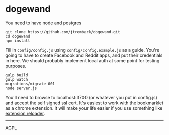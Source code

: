 dogewand
========

You need to have node and postgres

    git clone https://github.com/jtremback/dogewand.git
    cd dogewand
    npm install

Fill in `config/config.js` using `config/config.example.js` as a guide. You're going to have to create Facebook and Reddit apps, and put their credentials in here. We should probably implement local auth at some point for testing purposes.

    gulp build
    gulp watch
    migrations/migrate 001
    node server.js

You'll need to browse to localhost:3700 (or whatever you put in config.js) and accept the self signed ssl cert.
It's easiest to work with the bookmarklet as a chrome extension. It will make your life easier if you use something like [extension reloader](https://chrome.google.com/webstore/detail/extensions-reloader/fimgfedafeadlieiabdeeaodndnlbhid?hl=en).

---

AGPL
